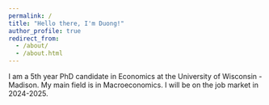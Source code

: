 ```yaml
---
permalink: /
title: "Hello there, I'm Duong!"
author_profile: true
redirect_from:
  - /about/
  - /about.html
---
```


I am a 5th year PhD candidate in Economics at the University of Wisconsin - Madison. My main field is in Macroeconomics. I will be on the job market in 2024-2025.
